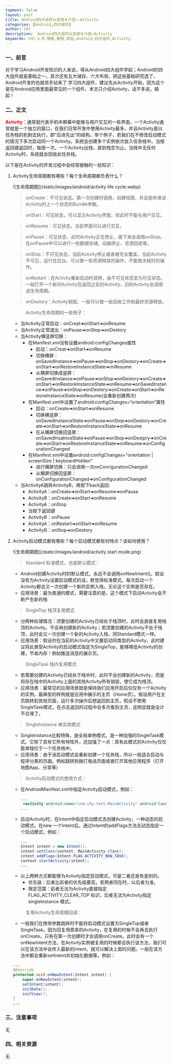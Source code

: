 ```yaml
---
topmost: false
layout: post
title: Android四大组件以及相关介绍——Activity
categories: [Android,四大组件]
author: CHY
description:  Android四大组件以及相关介绍—Activity
keywords: CHY,G.M,博客,教程,网站,Android,四大组件,Activity
---
```


### 一、前言
对于学习Android开发知识的人来说，得从Android四大组件学起；Android的四大组件就是基础之一，其次还有五大储存、六大布局，把这些基础研究透了，Android开发的也就信手拈来了
学习四大组件，建议先从Activity开始，因为这个是在Android应用里面最常见的一个组件，本文只介绍Activity，话不多说，搞起！

### 二、正文

<span style="color:red;font-weight:bold">Activity</span>：通常就代表手机中屏幕中能够与用户交互的一些界面，一个Activity通常就是一个独立的窗口，在我们日常开发中使用Activity最多，并且Activity是以任务栈的机制去执行，即“后进先出”的结构，举个例子，若我们在不修改启动模式的情况下多次启动同一个Activity。系统会创建多个实例依次放入任务栈中。当按返回键返回时，每按一次，一个Activity出栈，直到栈空为止。当栈中无任何Activity时，系统就会回收此任务栈。

以下是在Activity的开发过程中会经常接触的一些知识：

  1. Activity生命周期都有哪些？每个生命周期都负责什么？

      ![生命周期图](/static/images/android/activity life cycle.webp)

      > onCreate：不可见状态。第一次创建时调用，创建视图，并且能传递该Activity的上一个状态的Bundle参数。
      
      > onStart：可见状态，可以显示Activity界面，但此时不能与用户交互。
      
      > onResume：可见状态，当前界面可以进行交互。
      
      > onPause：可见状态，此时Activity正在停止，接下来会调用onStop。在onPause中可以进行一些数据存储、动画停止、资源回收等。
      
      > onStop：不可见状态，当前Activity停止或者被完全覆盖，当前Activity不可见，运行在后台。可以做一些资源释放的操作，不能做太耗时的操作。
      
      > onRestart：在Activity重新启动时调用，由不可见状态变为可见状态。一般打开一个新的Activity在返回之前的Activity，旧的Activity会调用该生命周期。
      
      > onDestory：Activity销毁。一般可以做一些回收工作和最终资源释放。
      
      > Activity生命周期的一些例子：
        - 当Activity正常启动：onCreat➜onStart➜onResume
        - 当Activity正常退出：onPause➜onStop➜onDestory
        - 当Activity横竖屏切换：
          - 在Manifest.xml没有设置android:configChanges属性
            - 启动：onCreat➜onStart➜onResume
            - 切换横屏：onSavedInstance➜onPause➜onStop➜onDestory➜onCreate➜onStart➜onRestoreInstanceState➜onResume
            - 从横屏切换成竖屏：onSavedInstance➜onPause➜onStop➜onDestory➜onCreate➜onStart➜onRestoreInstanceState➜onResume➜onSavedInstance➜onPause➜onStop➜onDestory➜onCreate➜onStart➜onRestoreInstanceState➜onResume(会重新创建两次)
          - 在Manifest.xml中设置了android:configChanges=“orientation”属性
            - 启动：onCreate➜onStart➜onResume
            - 切换横竖屏：onSavedInstanceState➜onPause➜onStop➜onDestory➜onCreate➜onStart➜onRestoreInstanceState➜onResume
            - 在从横屏切换回竖屏：onSavedInsatnceState➜onPause➜onStop➜onDestpry➜onCreate➜onStart➜onRestoreInstanceState➜onResume➜onConfigurationChanged
          - 在Manifest.xml中设置android:configChanges="orientation \| screenSize \| keyboardHidden"
            - 进行横屏切换：只会调用一次onConrigurationChanged
            - 从横屏切换回竖屏：onConfigurationChanged➜onConfigurationChanged
        - 当ActivityA跳转ActivityB，再按下back返回:
          - ActivityA：onCreate➜onStart➜onResume➜onPause
          - ActivityB：onCreate➜onStart➜onResume
          - ActivityA：onStop
          - 当按下返回键
          - ActivityB：onPause
          - ActivityA：onRestart➜onStart➜onResume
          - ActivityB：onStop➜onDestory

  1. Activity启动模式都有哪些？每个启动模式都有何特点？该如何使用？

      ![生命周期图](/static/images/android/activity start mode.png)

      > Standard 标准模式，也是默认模式：
      - Android创建Activity时的默认模式，永远不会调用onNewIntent()。假设没有为Activity设置启动模式的话，默觉得标准模式。每次启动一个Activity都会又一次创建一个新的实例入栈，无论这个实例是否存在。
      - 应用场景：最为普通的模式，需要注意的是，这个模式下启动Activity会不断产生新的栈

      > SingleTop 栈顶复用模式
      - 分两种处理情况：须要创建的Activity已经处于栈顶时，此时会直接复用栈顶的Activity。不会再创建新的Activity；若须要创建的Activity不处于栈顶，此时会又一次创建一个新的Activity入栈，同Standard模式一样。
      - 应用场景：假设你在当前的Activity中又要启动同类型的Activity，此时建议将此类型Activity的启动模式指定为SingleTop，能够降低Activity的创建，节省内存！例如推送消息的展示页。

      > SingleTask 栈内复用模式
      - 若需要创建的Activity已经处于栈中时，此时不会创建新的Activity，而是将存在栈中的Activity上面的其他Activity所有销毁，使它成为栈顶。
      - 应用场景：最常见的应用场景就是保持我们应用开启后仅仅有一个Activity的实例。最典型的样例就是应用中展示的主页（Home页）。假设用户在主页跳转到其他页面，运行多次操作后想返回到主页，假设不使用SingleTask模式，在点击返回的过程中会多次看到主页，这明显就是设计不合理了。

      > SingleInstance 单实例模式
      - SingleInstance比較特殊，是全局单例模式，是一种加强的SingleTask模式。它除了具有它所有特性外，还加强了一点：具有此模式的Activity仅仅能单独位于一个任务栈中。
      - 应用场景：由于该启动模式会重新创建一个任务栈，所以一般适合启动与程序分离的页面。例如跳转到拨打电话页面或者打开其他应用程序（打开地图App、分享等）

      > Activity启动模式的使用方式：
      - 在AndroidManifest.xml中指定Activity启动模式，例如：
        ```xml
        ...
         <activity android:name="com.chy.test.MainActivity" android:launchMode="singleTask"/>
        ...
        ```
      - 启动Activity时，在Intent中指定启动模式去创建Activity，一种动态的启动模式，在new 一个Intent后，通过Intent的addFlags方法去动态指定一个启动模式，例如：
        ```java
        ...
        Intent intent = new Intent();
        intent.setClass(context, MainActivity.class);
        intent.addFlags(Intent.FLAG_ACTIVITY_NEW_TASK);
        context.startActivity(intent);
        ...
        ```
      - 以上两种方式都能够为Activity指定启动模式，可是二者还是有差别的。
        * 优先级：后者比前者的优先级要高，若两者同在时，以后者为准。
        * 限定范围：前者无法为Activity直接指定 FLAG_ACTIVITY_CLEAR_TOP 标识，后者无法为Activity指定 singleInstance 模式。

      > 复用Activity生命周期回调：
      - 一般我们在携带参数跳转时不能将启动模式设置为SingleTop或者SingleTask。因为回复用原来的Activity，在复用的时候不会再去执行onCreate，只有在第一次创建时才会调用onCreate。此时会有一个onNewIntent方法，在Activity实例被复用的时候都会执行该方法，我们可以在该方法中会传入最新的intent，就可以解决上面的问题。一般在该方法中都会重新setIntent并初始化数据等。例如：
      ```java
      ...
      @Override
      protected void onNewIntent(Intent intent) {
          super.onNewIntent(intent);
          setIntent(intent);
          initData();
          initView();
      }
      ...
      ```


### 三、注意事项
无

### 四、相关资源
无
